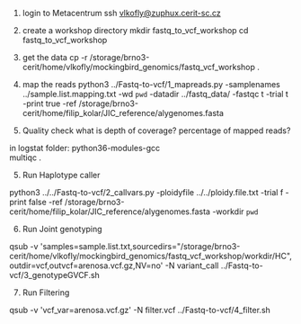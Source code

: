 1. login to Metacentrum
ssh vlkofly@zuphux.cerit-sc.cz
2. create a workshop directory
mkdir fastq_to_vcf_workshop
cd fastq_to_vcf_workshop
3. get the data
cp -r /storage/brno3-cerit/home/vlkofly/mockingbird_genomics/fastq_vcf_workshop .

4. map the reads
python3 ../Fastq-to-vcf/1_mapreads.py -samplenames ../sample.list.mapping.txt -wd `pwd` -datadir ../fastq_data/ -fastqc t -trial t -print true -ref /storage/brno3-cerit/home/filip_kolar/JIC_reference/alygenomes.fasta

5. Quality check
what is depth of coverage?
percentage of mapped reads?

in logstat folder:
python36-modules-gcc	
multiqc .

5.  Run Haplotype caller

python3 ../../Fastq-to-vcf/2_callvars.py -ploidyfile ../../ploidy.file.txt -trial f -print false -ref /storage/brno3-cerit/home/filip_kolar/JIC_reference/alygenomes.fasta -workdir `pwd`

6. Run Joint genotyping

qsub -v 'samples=sample.list.txt,sourcedirs="/storage/brno3-cerit/home/vlkofly/mockingbird_genomics/fastq_vcf_workshop/workdir/HC",outdir=vcf,outvcf=arenosa.vcf.gz,NV=no' -N variant_call ../Fastq-to-vcf/3_genotypeGVCF.sh

7.  Run Filtering

qsub -v 'vcf_var=arenosa.vcf.gz' -N filter.vcf ../Fastq-to-vcf/4_filter.sh

